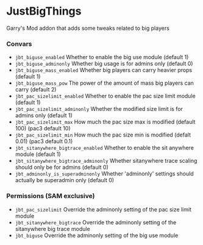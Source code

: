 # JustBigThings

Garry's Mod addon that adds some tweaks related to big players

### Convars
- `jbt_biguse_enabled` Whether to enable the big use module (default 1)
- `jbt_biguse_adminonly` Whether big usage is for admins only (default 0)
- `jbt_biguse_mass_enabled` Whether big players can carry heavier props (default 1)
- `jbt_biguse_mass_pow` The power of the amount of mass big players can carry (default 2)
- `jbt_pac_sizelimit_enabled` Whether to enable the pac size limit module (default 1)
- `jbt_pac_sizelimit_adminonly` Whether the modified size limit is for admins only (default 1)
- `jbt_pac_sizelimit_max` How much the pac size max is modified (default 100) (pac3 default 10)
- `jbt_pac_sizelimit_min` How much the pac size min is modified (defalt 0.01) (pac3 default 0.1)
- `jbt_sitanywhere_bigtrace_enabled` Whether to enable the sit anywhere module (default 1)
- `jbt_sitanywhere_bigtrace_adminonly` Whether sitanywhere trace scaling should only be for admins (default 0)
- `jbt_adminonly_is_superadminonly` Whether 'adminonly' settings should actually be superadmin only (default 0)

### Permissions (SAM exclusive)
- `jbt_pac_sizelimit` Override the adminonly setting of the pac size limit module
- `jbt_sitanywhere_bigtrace` Override the adminonly setting of the sitanywhere big trace module
- `jbt_biguse` Override the adminonly setting of the big use module
